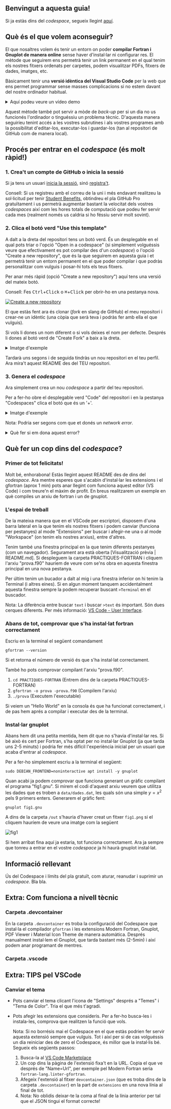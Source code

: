 ## Benvingut a aquesta guia!
Si ja estàs dins del *codespace*, segueix llegint [aquí](#un-cop-dins-del-codespace).
## Què és el que volem aconseguir?
El que nosaltres volem és tenir un entorn on poder **compilar Fortran i Gnuplot de manera online** sense haver d'instal·lar ni configurar res. El mètode que seguirem ens permetrà tenir un link permanent en el qual tenim els nostres fitxers ordenats per carpetes, podem visualitzar PDFs, fitxers de dades, imatges, etc.

Bàsicament tenir una **versió idèntica del Visual Studio Code** per la web que ens permet programmar sense masses complicacions si no estem davant del nostre ordinador habitual.
<details>
  <summary>Aquí podeu veure un vídeo demo</summary>
  Bla bla
</details>

Aquest mètode també pot servir a mòde de *back-up* per si un dia no us funcionés l'ordinador o tinguéssiu un problema tècnic. D'aquesta manera seguiríeu tenint accés a les vostres subrutines i als vostres programes amb la possibilitat d'editar-los, executar-los i guardar-los (tan al repositori de GitHub com de manera local).

## Procés per entrar en el *codespace* (és molt ràpid!)
### 1. Crea't un compte de GitHub o inicia la sessió
Si ja tens un usuari [inicia la sessió](https://github.com/login), sinó [registra't](https://github.com/signup).

Consell: Si us registreu amb el correu de la uni i més endavant realitzeu la sol·licitud per tenir [Student Benefits](https://fisicaubwiki.notion.site/Utilitzar-la-IA-GitHub-Copilot-d25a3dd6dd384b0ea4586a309a5b0fdc), obtindreu el pla GitHub Pro gratuïtament i us permetrà augmentar bastant la velocitat dels vostres *codespaces* així com les hores totals de computació que podeu fer servir cada mes (realment només us caldria si ho féssiu servir molt sovint).
### 2. Clica el botó verd "Use this template"
A dalt a la dreta del repositori tens un botó verd. És un desplegable en el qual pots triar o l'opció "Open in a codespace" (si simplement volguéssis veure que efectivament es pot compilar des d'un *codespace*) o l'opció "Create a new repository", que és la que seguirem en aquesta guia i et permetrà tenir un entorn permanent en el que poder compilar i que podràs personalitzar com vulguis i posar-hi tots els teus fitxers.

Per anar més ràpid (opció "Create a new repository") aquí tens una versió del mateix botó. 

Consell: Fes <kbd>Ctrl</kbd>+<kbd>Click</kbd> o <kbd>&#8984;</kbd>+<kbd>Click</kbd> per obrir-ho en una pestanya nova.

[![Create a new repository](https://img.shields.io/badge/Use_this_Template-green.svg)](https://github.com/Mapaor/compilador-fortran/generate)

El que estàs fent ara és clonar (*fork* en slang de GitHub) el meu repositori i crear-ne un idèntic (una còpia que serà teva i podràs fer amb ella el que vulguis).

Si vols li dones un nom diferent o si vols deixes el nom per defecte. Després li dones al botó verd de "Create Fork" a baix a la dreta.

<details>
  <summary>Imatge d'exemple</summary>
  <img width="571" alt="Screenshot 2024-09-28 at 23-28-54 Fork Mapaor_compilador-fortran" src="https://github.com/user-attachments/assets/255c396c-483b-4224-8591-98c7cb50c671">
</details>

Tardarà uns segons i de seguida tindràs un nou repositori en el teu perfil. Ara mira't aquest README des del TEU repositori.

### 3. Genera el *codespace*
Ara simplement crea un nou *codespace* a partir del teu repositori. 

Per a fer-ho obre el desplegable verd "Code" del repositori i en la pestanya "Codespaces" clica el botó que és un '+'.
<details>
<summary>Imatge d'exemple</summary>
  <img width="349" alt="new_code_space" src="https://github.com/user-attachments/assets/737c9403-63fe-4c9a-86bf-1b472c894501">
</details>

Nota: Podria ser segons com que et donés un _network error_.
<details>
<summary>Què fer si em dona aquest error?</summary>
  Segurament sigui degut a que tens un ad-blocker, una extensió que restringeix alguna funcionalitat del navegador o que et trobes en una pestanya d'incògnit. Prova a descativar temporalment alguna de les extensions o canviar de navegador.
</details>

## Què fer un cop dins del *codespace*?
### Primer de tot felicitats!
Molt bé, enhorabona! Estàs llegint aquest README des de dins del *codespace*. Ara mentre esperes que s'acabin d'instal·lar les extensions i el gfortran (aprox 1 min) pots anar llegint com funciona aquest editor (VS Code) i com treure'n el màxim de profit. En breus realitzarem un exemple en què compiles un arxiu de fortran i un de gnuplot.
### L'espai de treball
De la mateixa manera que en el VSCode per escriptori, disposem d'una barra lateral en la que tenim els nostres fitxers i podem canviar (funciona per pestanyes) al mode "Extensions" per buscar i afegir-ne una o al mode "Workspace" (on tenim els nostres arxius), entre d'altres.

Tenim també una finestra principal en la que tenim diferents pestanyes (com un navegador). Segurament ara està oberta [Visualització prèvia | README.md]. Si despleguem la carpeta PRACTIQUES-FORTRAN i cliquem l'arxiu "prova.f90" hauríem de veure com se'ns obra en aquesta finestra principal en una nova pestanya.

Per últim tenim un bucador a dalt al mig i una finestra inferior on hi tenim la Terminal (i altres eines). Si en algun moment tanquem accidentalment aquesta finestra sempre la podem recuperar buscant `>Terminal` en el buscador.

Nota: La diferència entre buscar `text` i buscar `>text` és important. Són dues cerques diferents. Per més informació: [VS Code - User Interface](https://code.visualstudio.com/docs/getstarted/userinterface).
### Abans de tot, comprovar que s'ha instal·lat fortran correctament
Escriu en la terminal el següent comandament
```
gfortran --version
```
Si et retorna el número de versió és que s'ha instal·lat correctament. 

També ho pots comprovar compilant l'arxiu "prova.f90".
1. `cd PRACTIQUES-FORTRAN` (Entrem dins de la carpeta PRACTIQUES-FORTRAN)
2. `gfortran -o prova -prova.f90` (Compilem l'arxiu)
3. `./prova` (Executem l'executable)

Si veiem un "Hello World" en la consola és que ha funcionat correctament, i de pas hem aprés a compilar i executar des de la terminal.
### Instal·lar gnuplot
Abans hem dit una petita mentida, hem dit que no s'havia d'instal·lar res. Si bé això és cert per Fortran, s'ha optat per no instal·lar Gnuplot (ja que tarda uns 2-5 minuts) i podria fer més difícil l'experiència inicial per un usuari que acaba d'entrar al *codespace*.

Per a fer-ho simplement escriu a la terminal el següent:
```
sudo DEBIAN_FRONTEND=noninteractive apt install -y gnuplot
```

Quan acabi ja podem comprovar que funciona generant un gràfic compilant el programa "fig1.gnu". Si mirem el codi d'aquest arxiu veurem que utilitza les dades que es troben a `data/dades.dat`, les quals són una simple $y=x^2$ pels 9 primers enters. Generarem el gràfic fent:

```
gnuplot fig1.gnu
```

A dins de la carpeta `/out` s'hauria d'haver creat un fitxer `fig1.png` si el cliquem hauríem de veure una imatge com la següent

![fig1](https://github.com/user-attachments/assets/70fda62b-5cc7-4103-8024-c661c6a17d7d)


Si hem arribat fina aquí ja estaria, tot funciona correctament. Ara ja sempre que tonreu a entrar en el vostre *codespace* ja hi haurà gnuplot instal·lat.
## Informació rellevant
Ús del Codespace i límits del pla gratuït, com aturar, reanudar i suprimir un *codespace*. Bla bla.
## Extra: Com funciona a nivell tècnic
### Carpeta .devcontainer
En la carpeta `.devcontainer` es troba la configuració del Codespace que instal·la el compilador `gfortran` i les extensions Modern Fortran, Gnuplot, PDF Viewer i Material Icon Theme de manera automàtica.
Després manualment instal·lem el Gnuplot, que tarda bastant més (2-5min) i així podem anar programant de mentres.
### Carpeta .vscode
## Extra: TIPS pel VSCode
### Canviar el tema
- Pots canviar el tema clicant l'icona de "Settings" després a "Temes" i "Tema de Color". Tria el que més t'agradi.
- Pots afegir les extensions que consideris. Per a fer-ho busca-les i instala-les, comprova que realitzen la funció que vols.

  Nota: Si no borrésis mai el Codespace en el que estàs podrien fer servir aquesta extensió sempre que vulguis. Tot i així per si de cas volguéssis un dia reiniciar des de zero el Codespace, és millor que la instal·lis bé. Segueix els següents passos:
  1. Busca-la al [VS Code Marketplace](https://marketplace.visualstudio.com/vscode)
  2. Un cop dins la pàgina de l'extensió fixa't en la URL. Copia el que ve després de "Name=Url", per exemple pel Modern Fortran seria `fortran-lang.linter-gfortran`.
  3. Afegeix l'extensió al fitxer `devcontainer.json` (que es troba dins de la carpeta `.devcontainer`) en la part de `extensions` en una nova línia al final de tot.
  4. 
     Nota: No oblidis deixar-te la coma al final de la línia anterior per tal que el JSON tingui el format correcte!
